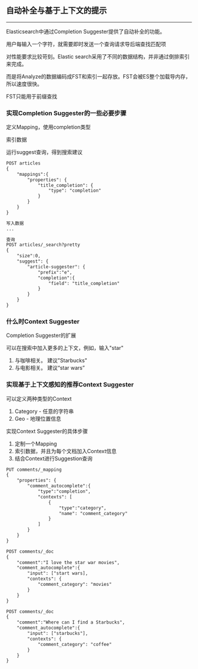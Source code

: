 ## 自动补全与基于上下文的提示
-----

Elasticsearch中通过Completion Suggester提供了自动补全的功能。

用户每输入一个字符，就需要即时发送一个查询请求导后端查找匹配项

对性能要求比较苛刻。Elastic search采用了不同的数据结构，并非通过倒排索引来完成。

而是将Analyze的数据编码成FST和索引一起存放。FST会被ES整个加载导内存，所以速度很快。

FST只能用于前缀查找


### 实现Completion Suggester的一些必要步骤

定义Mapping，使用completion类型

索引数据

运行suggest查询，得到搜索建议

```html
POST articles
{
    "mappings":{
        "properties": {
            "title_completion": {
                "type": "completion"
            }
        }
    }
}

写入数据
...

查询
POST articles/_search?pretty
{
    "size":0,
    "suggest": {
        "article-suggester": {
            "prefix":"e",
            "completion":{
                "field": "title_completion"
            }
        }
    }
}
```

### 什么时Context Suggester
 
 Completion Suggester的扩展
 
 可以在搜索中加入更多的上下文，例如，输入"star"
 1. 与咖啡相关。 建议"Starbucks"
 1. 与电影相关。 建议“star wars”
 
### 实现基于上下文感知的推荐Context Suggester

可以定义两种类型的Context

1. Category - 任意的字符串
1. Geo - 地理位置信息

实现Context Suggester的具体步骤

1. 定制一个Mapping
1. 索引数据，并且为每个文档加入Context信息
1. 结合Context进行Suggestion查询


```html
PUT comments/_mapping
{
    "properties": {
        "comment_autocomplete":{
            "type":"completion",
            "contexts": [
                {
                    "type":"category",
                    "name": "comment_category"
                }
            ]
        }
    }
}

POST comments/_doc
{
    "comment":"I love the star war movies",
    "comment_autocomplete":{
        "input": ["start wars],
        "contexts": {
            "comment_category": "movies"
        }
    }
}

POST comments/_doc
{
    "comment":"Where can I find a Starbucks",
    "comment_autocomplete":{
        "input": ["starbucks"],
        "contexts": {
            "comment_category": "coffee"
        }
    }
}

```